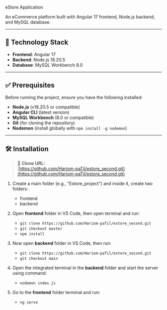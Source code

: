  eStore Application

An eCommerce platform built with Angular 17 frontend, Node.js backend, and MySQL database.

---

## 🧰 Technology Stack
- **Frontend**: Angular 17
- **Backend**: Node.js 18.20.5
- **Database**: MySQL Workbench 8.0

---

## ✅ Prerequisites
Before running the project, ensure you have the following installed:
- **Node.js** (v18.20.5 or compatible)
- **Angular CLI** (latest version)
- **MySQL Workbench** (8.0 or compatible)
- **Git** (for cloning the repository)
- **Nodemon** (install globally with `npm install -g nodemon`)

---

## 🛠️ Installation
> 📌 **Clone URL:**  
> [https://github.com/Hariom-paTil/estore_second.git](https://github.com/Hariom-paTil/estore_second.git)

1. Create a main folder (e.g., "Estore_project") and inside it, create two folders:
   - frontend
   - backend

2. Open **frontend** folder in VS Code, then open terminal and run:
   - `git clone https://github.com/Hariom-paTil/estore_second.git`
   - `git checkout master`
   - `npm install`

3. Now open **backend** folder in VS Code, then run:
   - `git clone https://github.com/Hariom-paTil/estore_second.git`
   - `git checkout main`

4. Open the integrated terminal in the **backend** folder and start the server using command:
   - `nodemon index.js`

5. Go to the **frontend** folder terminal and run:
   - `ng serve`
